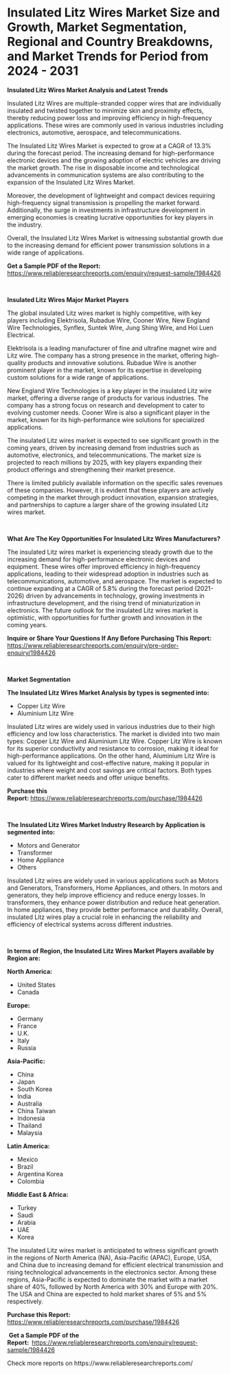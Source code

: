 <p><h1>Insulated Litz Wires Market Size and Growth, Market Segmentation, Regional and Country Breakdowns, and Market Trends for Period from 2024 -  2031</h1></p><p><strong>Insulated Litz Wires Market Analysis and Latest Trends</strong></p>
<p><p>Insulated Litz Wires are multiple-stranded copper wires that are individually insulated and twisted together to minimize skin and proximity effects, thereby reducing power loss and improving efficiency in high-frequency applications. These wires are commonly used in various industries including electronics, automotive, aerospace, and telecommunications.</p><p>The Insulated Litz Wires Market is expected to grow at a CAGR of 13.3% during the forecast period. The increasing demand for high-performance electronic devices and the growing adoption of electric vehicles are driving the market growth. The rise in disposable income and technological advancements in communication systems are also contributing to the expansion of the Insulated Litz Wires Market.</p><p>Moreover, the development of lightweight and compact devices requiring high-frequency signal transmission is propelling the market forward. Additionally, the surge in investments in infrastructure development in emerging economies is creating lucrative opportunities for key players in the industry.</p><p>Overall, the Insulated Litz Wires Market is witnessing substantial growth due to the increasing demand for efficient power transmission solutions in a wide range of applications.</p></p>
<p><strong>Get a Sample PDF of the Report:&nbsp;</strong> <a href="https://www.reliableresearchreports.com/enquiry/request-sample/1984426">https://www.reliableresearchreports.com/enquiry/request-sample/1984426</a></p>
<p>&nbsp;</p>
<p><strong>Insulated Litz Wires Major Market Players</strong></p>
<p><p>The global insulated Litz wires market is highly competitive, with key players including Elektrisola, Rubadue Wire, Cooner Wire, New England Wire Technologies, Synflex, Suntek Wire, Jung Shing Wire, and Hoi Luen Electrical. </p><p>Elektrisola is a leading manufacturer of fine and ultrafine magnet wire and Litz wire. The company has a strong presence in the market, offering high-quality products and innovative solutions. Rubadue Wire is another prominent player in the market, known for its expertise in developing custom solutions for a wide range of applications. </p><p>New England Wire Technologies is a key player in the insulated Litz wire market, offering a diverse range of products for various industries. The company has a strong focus on research and development to cater to evolving customer needs. Cooner Wire is also a significant player in the market, known for its high-performance wire solutions for specialized applications.</p><p>The insulated Litz wires market is expected to see significant growth in the coming years, driven by increasing demand from industries such as automotive, electronics, and telecommunications. The market size is projected to reach millions by 2025, with key players expanding their product offerings and strengthening their market presence.</p><p>There is limited publicly available information on the specific sales revenues of these companies. However, it is evident that these players are actively competing in the market through product innovation, expansion strategies, and partnerships to capture a larger share of the growing insulated Litz wires market.</p></p>
<p>&nbsp;</p>
<p><strong>What Are The Key Opportunities For Insulated Litz Wires Manufacturers?</strong></p>
<p><p>The insulated Litz wires market is experiencing steady growth due to the increasing demand for high-performance electronic devices and equipment. These wires offer improved efficiency in high-frequency applications, leading to their widespread adoption in industries such as telecommunications, automotive, and aerospace. The market is expected to continue expanding at a CAGR of 5.8% during the forecast period (2021-2026) driven by advancements in technology, growing investments in infrastructure development, and the rising trend of miniaturization in electronics. The future outlook for the insulated Litz wires market is optimistic, with opportunities for further growth and innovation in the coming years.</p></p>
<p><strong>Inquire or Share Your Questions If Any Before Purchasing This Report:</strong> <a href="https://www.reliableresearchreports.com/enquiry/pre-order-enquiry/1984426">https://www.reliableresearchreports.com/enquiry/pre-order-enquiry/1984426</a></p>
<p>&nbsp;</p>
<p><strong>Market Segmentation</strong></p>
<p><strong>The Insulated Litz Wires Market Analysis by types is segmented into:</strong></p>
<p><ul><li>Copper Litz Wire</li><li>Aluminium Litz Wire</li></ul></p>
<p><p>Insulated Litz wires are widely used in various industries due to their high efficiency and low loss characteristics. The market is divided into two main types: Copper Litz Wire and Aluminium Litz Wire. Copper Litz Wire is known for its superior conductivity and resistance to corrosion, making it ideal for high-performance applications. On the other hand, Aluminium Litz Wire is valued for its lightweight and cost-effective nature, making it popular in industries where weight and cost savings are critical factors. Both types cater to different market needs and offer unique benefits.</p></p>
<p><strong>Purchase this Report:&nbsp;</strong><a href="https://www.reliableresearchreports.com/purchase/1984426">https://www.reliableresearchreports.com/purchase/1984426</a></p>
<p>&nbsp;</p>
<p><strong>The Insulated Litz Wires Market Industry Research by Application is segmented into:</strong></p>
<p><ul><li>Motors and Generator</li><li>Transformer</li><li>Home Appliance</li><li>Others</li></ul></p>
<p><p>Insulated Litz wires are widely used in various applications such as Motors and Generators, Transformers, Home Appliances, and others. In motors and generators, they help improve efficiency and reduce energy losses. In transformers, they enhance power distribution and reduce heat generation. In home appliances, they provide better performance and durability. Overall, insulated Litz wires play a crucial role in enhancing the reliability and efficiency of electrical systems across different industries.</p></p>
<p>&nbsp;</p>
<p><strong>In terms of Region, the Insulated Litz Wires Market Players available by Region are:</strong></p>
<p>
    <p> <strong> North America: </strong>
        <ul>
            <li>United States</li>
            <li>Canada</li>
        </ul>
        </p> 
    <p> <strong> Europe: </strong>
        <ul>
            <li>Germany</li>
            <li>France</li>
            <li>U.K.</li>
            <li>Italy</li>
            <li>Russia</li>
        </ul>
        </p> 
    <p> <strong> Asia-Pacific: </strong>
        <ul>
            <li>China</li>
            <li>Japan</li>
            <li>South Korea</li>
            <li>India</li>
            <li>Australia</li>
            <li>China Taiwan</li>
            <li>Indonesia</li>
            <li>Thailand</li>
            <li>Malaysia</li>
        </ul>
        </p> 
    <p> <strong> Latin America: </strong>
        <ul>
            <li>Mexico</li>
            <li>Brazil</li>
            <li>Argentina Korea</li>
            <li>Colombia</li>
        </ul>
        </p> 
    <p> <strong> Middle East & Africa: </strong>
        <ul>
            <li>Turkey</li>
            <li>Saudi</li>
            <li>Arabia</li>
            <li>UAE</li>
            <li>Korea</li>
        </ul>
    </p>
    </p>
<p><p>The insulated Litz wires market is anticipated to witness significant growth in the regions of North America (NA), Asia-Pacific (APAC), Europe, USA, and China due to increasing demand for efficient electrical transmission and rising technological advancements in the electronics sector. Among these regions, Asia-Pacific is expected to dominate the market with a market share of 40%, followed by North America with 30% and Europe with 20%. The USA and China are expected to hold market shares of 5% and 5% respectively.</p></p>
<p><strong>Purchase this Report: </strong><a href="https://www.reliableresearchreports.com/purchase/1984426">https://www.reliableresearchreports.com/purchase/1984426</a></p>
<p>&nbsp;<strong>Get a Sample PDF of the Report:&nbsp;&nbsp;</strong><a href="https://www.reliableresearchreports.com/enquiry/request-sample/1984426">https://www.reliableresearchreports.com/enquiry/request-sample/1984426</a></p>
<p><strong></strong></p>
<p>Check more reports on https://www.reliableresearchreports.com/</p>